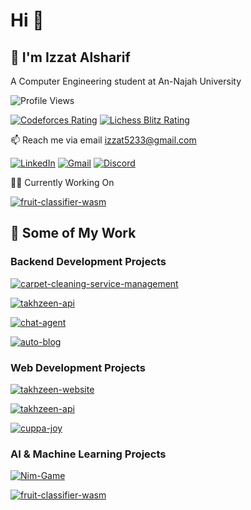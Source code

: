 # Hi 👋

## 🔭 I'm Izzat Alsharif

A Computer Engineering student at An-Najah University

![Profile Views](https://komarev.com/ghpvc/?username=izzat5233&label=Profile%20Views&color=orange&style=flat)

[![Codeforces Rating](https://img.shields.io/badge/dynamic/json?url=https://codeforces.com/api/user.info?handles=izzat5233&label=Codeforces%20Rating&query=$.result[0].rating&style=flat&logo=Codeforces&logoColor=white&color=red&style=flat)](https://codeforces.com/profile/izzat5233)
[![Lichess Blitz Rating](https://img.shields.io/badge/dynamic/json?url=https://lichess.org/api/user/izzat5233&label=Lichess%20Blitz%20Rating&query=$.perfs.blitz.rating&style=flat&logo=lichess&logoColor=white&color=white)](https://lichess.org/@/izzat5233)

📫 Reach me via email [izzat5233@gmail.com](mailto://izzat5233@gmail.com)

[![LinkedIn](https://img.shields.io/badge/LinkedIn-0077B5?style=for-the-badge&logo=linkedin&logoColor=white)](https://www.linkedin.com/in/izzatalsharif)
[![Gmail](https://img.shields.io/badge/Gmail-D14836?style=for-the-badge&logo=gmail&logoColor=white)](mailto://izzat5233@gmail.com)
[![Discord](https://img.shields.io/badge/Discord-7289DA?style=for-the-badge&logo=discord&logoColor=white)](https://discord.com/users/389118937297715200)
<!-- [![Github](https://img.shields.io/badge/GitHub-100000?style=for-the-badge&logo=github&logoColor=white)](https://github.com/izzat5233) -->

👨‍💻 Currently Working On

[![fruit-classifier-wasm](https://github-readme-stats.vercel.app/api/pin/?username=izzat5233&repo=fruit-classifier-wasm&theme=tokyonight)](https://github.com/izzat5233/fruit-classifier-wasm)

## 🌱 Some of My Work

### Backend Development Projects

[![carpet-cleaning-service-management](https://github-readme-stats.vercel.app/api/pin/?username=izzat-najah-edu&repo=carpet-cleaning-service-management&theme=gruvbox)](https://github.com/izzat-najah-edu/carpet-cleaning-service-management)

[![takhzeen-api](https://github-readme-stats.vercel.app/api/pin/?username=izzat5233&repo=takhzeen-api&theme=dark)](https://github.com/izzat5233/takhzeen-api)

[![chat-agent](https://github-readme-stats.vercel.app/api/pin/?username=izzat5233&repo=chat-agent&theme=dark)](https://github.com/izzat5233/chat-agent)

[![auto-blog](https://github-readme-stats.vercel.app/api/pin/?username=izzat5233&repo=auto-blog&theme=dark)](https://github.com/izzat5233/auto-blog)

### Web Development Projects

[![takhzeen-website](https://github-readme-stats.vercel.app/api/pin/?username=izzat5233&repo=takhzeen-website&theme=dark)](https://github.com/izzat5233/takhzeen-website)

[![takhzeen-api](https://github-readme-stats.vercel.app/api/pin/?username=izzat5233&repo=takhzeen-api&theme=dark)](https://github.com/izzat5233/takhzeen-api)

[![cuppa-joy](https://github-readme-stats.vercel.app/api/pin/?username=izzat5233&repo=cuppa-joy&theme=dark)](https://github.com/izzat5233/cuppa-joy)

### AI & Machine Learning Projects

[![Nim-Game](https://github-readme-stats.vercel.app/api/pin/?username=izzat5233&repo=Nim-Game&theme=tokyonight)](https://github.com/izzat5233/Nim-Game)

[![fruit-classifier-wasm](https://github-readme-stats.vercel.app/api/pin/?username=izzat5233&repo=fruit-classifier-wasm&theme=tokyonight)](https://github.com/izzat5233/fruit-classifier-wasm)
